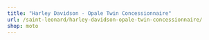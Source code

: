 ```yaml
---
title: "Harley Davidson - Opale Twin Concessionnaire"
url: /saint-leonard/harley-davidson-opale-twin-concessionnaire/
shop: moto
---
```

